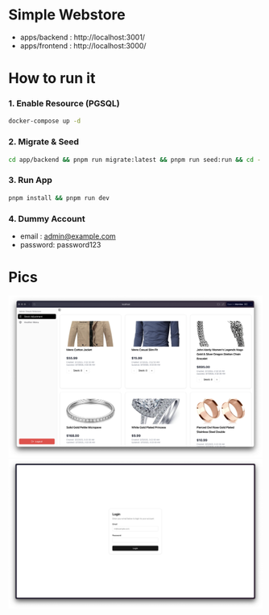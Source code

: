 # Simple Webstore

- apps/backend : http://localhost:3001/
- apps/frontend : http://localhost:3000/

# How to run it

### 1. Enable Resource (PGSQL)

```sh
docker-compose up -d
```

### 2. Migrate & Seed

```sh
cd app/backend && pnpm run migrate:latest && pnpm run seed:run && cd -
```

### 3. Run App

```sh
pnpm install && pnpm run dev
```

### 4. Dummy Account

- email : admin@example.com
- password: password123

# Pics

![images](.imgs/frontend.png)
![images](.imgs/login.png)
